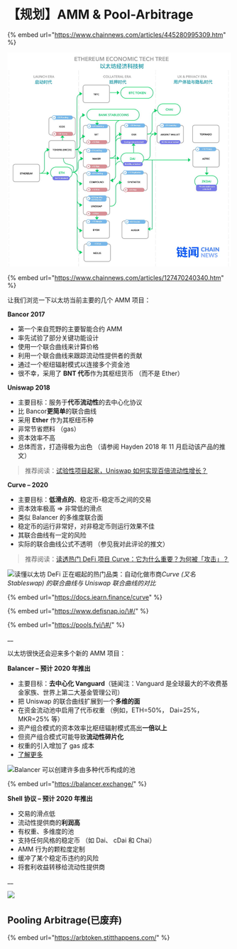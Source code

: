 # 【规划】AMM & Pool-Arbitrage

{% embed url="https://www.chainnews.com/articles/445280995309.htm" %}

![](../.gitbook/assets/1fa205fb-8ff3-57b0-aabd-03bbfbe01a6b.jpg)

{% embed url="https://www.chainnews.com/articles/127470240340.htm" %}

让我们浏览一下以太坊当前主要的几个 AMM 项目：

**Bancor 2017**

* 第一个来自荒野的主要智能合约 AMM
* 率先试验了部分关键功能设计
* 使用一个联合曲线来计算价格
* 利用一个联合曲线来跟踪流动性提供者的贡献
* 通过一个枢纽辐射模式以连接多个资金池
* 很不幸，采用了 **BNT 代币**作为其枢纽货币 （而不是 Ether）

**Uniswap 2018**

* 主要目标：服务于**代币流动性**的去中心化协议
* 比 Bancor**更简单**的联合曲线
* 采用 **Ether** 作为其枢纽币种
* 非常节省燃料 （gas）
* 资本效率不高
* 总体而言，打造得极为出色 （请参阅 Hayden 2018 年 11 月启动该产品的推文）

> 推荐阅读：[试验性项目起家，Uniswap 如何实现百倍流动性增长？](https://www.chainnews.com/articles/549786271868.htm)

**Curve – 2020**

* 主要目标：**低滑点的**、稳定币-稳定币之间的交易
* 资本效率极高 =&gt; 非常低的滑点
* 类似 Balancer 的多维度联合面
* 稳定币的运行非常好，对非稳定币则运行效果不佳
* 其联合曲线有一定的风险
* 实际的联合曲线公式不透明 （参见我对此评论的推文）

> 推荐阅读：[读透热门 DeFi 项目 Curve：它为什么重要？为何被「攻击」？](https://www.chainnews.com/articles/127361083528.htm)

![&#x8BFB;&#x61C2;&#x4EE5;&#x592A;&#x574A; DeFi &#x6B63;&#x5728;&#x5D1B;&#x8D77;&#x7684;&#x70ED;&#x95E8;&#x54C1;&#x7C7B;&#xFF1A;&#x81EA;&#x52A8;&#x5316;&#x505A;&#x5E02;&#x5546;](https://img.chainnews.com/material/images/a270f56827348926c9d504561acd44e6.jpg-article.content2)_Curve \(又名 Stableswap\) 的联合曲线与 Uniswap 联合曲线的对比_

{% embed url="https://docs.iearn.finance/curve" %}

{% embed url="https://www.defisnap.io/\#/" %}

{% embed url="https://pools.fyi/\#/" %}

\_\_

以太坊很快还会迎来多个新的 AMM 项目：

**Balancer – 预计 2020 年推出**

* 主要目标：**去中心化 Vanguard**（链闻注：Vanguard 是全球最大的不收费基金家族、世界上第二大基金管理公司）
* 把 Uniswap 的联合曲线扩展到一个**多维的面**
* 在资金流动池中启用了代币权重 （例如，ETH=50%， Dai=25%， MKR=25% 等）
* 资产组合模式的资本效率比枢纽辐射模式高出**一倍以上**
* 但资产组合模式可能导致**流动性碎片化**
* 权重的引入增加了 gas 成本
* [了解更多](https://medium.com/balancer-protocol/bonding-surfaces-balancer-protocol-ff6d3d05d577)

![Balancer &#x53EF;&#x4EE5;&#x521B;&#x5EFA;&#x8BB8;&#x591A;&#x7531;&#x591A;&#x79CD;&#x4EE3;&#x5E01;&#x6784;&#x6210;&#x7684;&#x6C60;](https://img.chainnews.com/material/images/ceec13fee58367786f578994f5dc02da.jpg-article.content2)

{% embed url="https://balancer.exchange/" %}

**Shell 协议 – 预计 2020 年推出**

* 交易的滑点低
* 流动性提供商的**利润高**
* 有权重、多维度的池
* 支持任何风格的稳定币 （如 Dai、 cDai 和 Chai）
* AMM 行为的颗粒度定制
* 缓冲了某个稳定币违约的风险
* 将套利收益转移给流动性提供商

\_\_

![](https://img.chainnews.com/material/images/216b32df99db5862c374196ed60e0a7f.jpg-article.content2)

## Pooling Arbitrage\(已废弃\)

{% embed url="https://arbtoken.stitthappens.com/" %}









